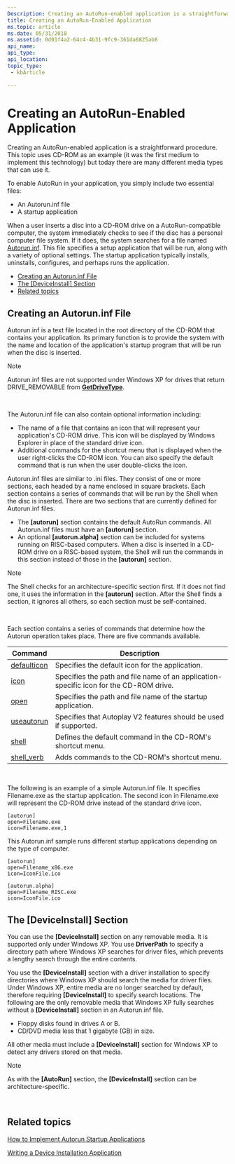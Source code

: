 ```yaml
---
Description: Creating an AutoRun-enabled application is a straightforward procedure. This topic uses CD-ROM as an example (it was the first medium to implement this technology) but today there are many different media types that can use it.
title: Creating an AutoRun-Enabled Application
ms.topic: article
ms.date: 05/31/2018
ms.assetid: 0d01f4a2-64c4-4b31-9fc9-361da6825ab8
api_name: 
api_type: 
api_location: 
topic_type: 
 - kbArticle

---
```


# Creating an AutoRun-Enabled Application

Creating an AutoRun-enabled application is a straightforward procedure. This topic uses CD-ROM as an example (it was the first medium to implement this technology) but today there are many different media types that can use it.

To enable AutoRun in your application, you simply include two essential files:

-   An Autorun.inf file
-   A startup application

When a user inserts a disc into a CD-ROM drive on a AutoRun-compatible computer, the system immediately checks to see if the disc has a personal computer file system. If it does, the system searches for a file named [Autorun.inf](#creating-an-autoruninf-file). This file specifies a setup application that will be run, along with a variety of optional settings. The startup application typically installs, uninstalls, configures, and perhaps runs the application.

-   [Creating an Autorun.inf File](#creating-an-autoruninf-file)
-   [The \[DeviceInstall\] Section](#the-deviceinstall-section)
-   [Related topics](#related-topics)

## Creating an Autorun.inf File

Autorun.inf is a text file located in the root directory of the CD-ROM that contains your application. Its primary function is to provide the system with the name and location of the application's startup program that will be run when the disc is inserted.

> [!Note]  
> Autorun.inf files are not supported under Windows XP for drives that return DRIVE\_REMOVABLE from [**GetDriveType**](https://msdn.microsoft.com/library/Aa364939(v=VS.85).aspx).

 

The Autorun.inf file can also contain optional information including:

-   The name of a file that contains an icon that will represent your application's CD-ROM drive. This icon will be displayed by Windows Explorer in place of the standard drive icon.
-   Additional commands for the shortcut menu that is displayed when the user right-clicks the CD-ROM icon. You can also specify the default command that is run when the user double-clicks the icon.

Autorun.inf files are similar to .ini files. They consist of one or more sections, each headed by a name enclosed in square brackets. Each section contains a series of commands that will be run by the Shell when the disc is inserted. There are two sections that are currently defined for Autorun.inf files.

-   The **\[autorun\]** section contains the default AutoRun commands. All Autorun.inf files must have an **\[autorun\]** section.
-   An optional **\[autorun.alpha\]** section can be included for systems running on RISC-based computers. When a disc is inserted in a CD-ROM drive on a RISC-based system, the Shell will run the commands in this section instead of those in the **\[autorun\]** section.

> [!Note]  
> The Shell checks for an architecture-specific section first. If it does not find one, it uses the information in the **\[autorun\]** section. After the Shell finds a section, it ignores all others, so each section must be self-contained.

 

Each section contains a series of commands that determine how the Autorun operation takes place. There are five commands available.



| Command                         | Description                                                                            |
|---------------------------------|----------------------------------------------------------------------------------------|
| [defaulticon](autorun-cmds.md) | Specifies the default icon for the application.                                        |
| [icon](autorun-cmds.md)        | Specifies the path and file name of an application-specific icon for the CD-ROM drive. |
| [open](autorun-cmds.md)        | Specifies the path and file name of the startup application.                           |
| [useautorun](autorun-cmds.md)  | Specifies that Autoplay V2 features should be used if supported.                       |
| [shell](autorun-cmds.md)       | Defines the default command in the CD-ROM's shortcut menu.                             |
| [shell\_verb](autorun-cmds.md) | Adds commands to the CD-ROM's shortcut menu.                                           |



 

The following is an example of a simple Autorun.inf file. It specifies Filename.exe as the startup application. The second icon in Filename.exe will represent the CD-ROM drive instead of the standard drive icon.


```
[autorun] 
open=Filename.exe 
icon=Filename.exe,1
```



This Autorun.inf sample runs different startup applications depending on the type of computer.


```
[autorun] 
open=Filename_x86.exe 
icon=IconFile.ico 

[autorun.alpha] 
open=Filename_RISC.exe 
icon=IconFile.ico
```



## The \[DeviceInstall\] Section

You can use the **\[DeviceInstall\]** section on any removable media. It is supported only under Windows XP. You use **DriverPath** to specify a directory path where Windows XP searches for driver files, which prevents a lengthy search through the entire contents.

You use the **\[DeviceInstall\]** section with a driver installation to specify directories where Windows XP should search the media for driver files. Under Windows XP, entire media are no longer searched by default, therefore requiring **\[DeviceInstall\]** to specify search locations. The following are the only removable media that Windows XP fully searches without a **\[DeviceInstall\]** section in an Autorun.inf file.

-   Floppy disks found in drives A or B.
-   CD/DVD media less that 1 gigabyte (GB) in size.

All other media must include a **\[DeviceInstall\]** section for Windows XP to detect any drivers stored on that media.

> [!Note]  
> As with the **\[AutoRun\]** section, the **\[DeviceInstall\]** section can be architecture-specific.

 

## Related topics

<dl> <dt>

[How to Implement Autorun Startup Applications](how-to-implement-autorun-startup-applications.md)
</dt> <dt>

[Writing a Device Installation Application](https://msdn.microsoft.com/library/Ff554015(v=VS.85).aspx)
</dt> </dl>

 

 



